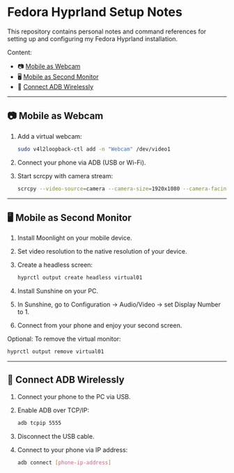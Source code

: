 # Fedora Hyprland Setup Notes
This repository contains personal notes and command references for setting up and configuring my Fedora Hyprland installation.

Content:
* 📷 [Mobile as Webcam](#mobile-as-webcam)
* 🖥️ [Mobile as Second Monitor](#mobile-as-second-monitor)
* 📶 [Connect ADB Wirelessly](#connect-adb-wirelessly)

---

## 📷 Mobile as Webcam

1. Add a virtual webcam:

   ```bash
   sudo v4l2loopback-ctl add -n "Webcam" /dev/video1
   ```

2. Connect your phone via ADB (USB or Wi-Fi).

3. Start scrcpy with camera stream:

   ```bash
   scrcpy --video-source=camera --camera-size=1920x1080 --camera-facing=front --v4l2-sink=/dev/video1 --no-playback
   ```

---

## 🖥️ Mobile as Second Monitor

1. Install Moonlight on your mobile device.

2. Set video resolution to the native resolution of your device.

3. Create a headless screen:

   ```bash
   hyprctl output create headless virtual01
   ```

4. Install Sunshine on your PC.

5. In Sunshine, go to Configuration → Audio/Video → set Display Number to 1.

6. Connect from your phone and enjoy your second screen.

Optional: To remove the virtual monitor:

```bash
hyprctl output remove virtual01
```

---

## 📶 Connect ADB Wirelessly

1. Connect your phone to the PC via USB.

2. Enable ADB over TCP/IP:

   ```bash
   adb tcpip 5555
   ```

3. Disconnect the USB cable.

4. Connect to your phone via IP address:

   ```bash
   adb connect [phone-ip-address]
   ```
